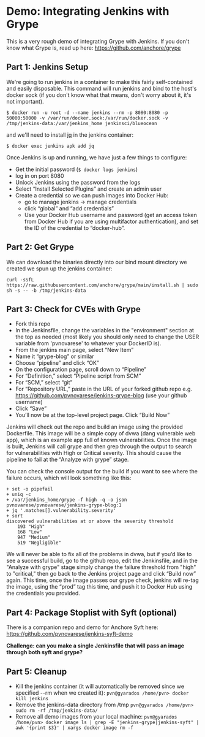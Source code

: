 # Demo: Integrating Jenkins with Grype

This is a very rough demo of integrating Grype with Jenkins.  If you don't know what Grype is, read up here: https://github.com/anchore/grype

## Part 1: Jenkins Setup

We're going to run jenkins in a container to make this fairly self-contained and easily disposable.  This command will run jenkins and bind to the host's docker sock (if you don't know what that means, don't worry about it, it's not important).

`$ docker run -u root -d --name jenkins --rm -p 8080:8080 -p 50000:50000 -v /var/run/docker.sock:/var/run/docker.sock -v /tmp/jenkins-data:/var/jenkins_home jenkinsci/blueocean
`

and we'll need to install [jq](https://stedolan.github.io/jq/) in the jenkins container:

`$ docker exec jenkins apk add jq`

Once Jenkins is up and running, we have just a few things to configure:
- Get the initial password (`$ docker logs jenkins`)
- log in on port 8080
- Unlock Jenkins using the password from the logs
- Select “Install Selected Plugins” and create an admin user
- Create a credential so we can push images into Docker Hub:
	- go to manage jenkins -> manage credentials
	- click “global” and “add credentials”
	- Use your Docker Hub username and password (get an access token from Docker Hub if you are using multifactor authentication), and set the ID of the credential to “docker-hub”.

## Part 2: Get Grype
We can download the binaries directly into our bind mount directory we created we spun up the jenkins container:

`curl -sSfL https://raw.githubusercontent.com/anchore/grype/main/install.sh | sudo sh -s -- -b /tmp/jenkins-data`

## Part 3: Check for CVEs with Grype

- Fork this repo
- In the Jenkinsfile, change the variables in the "environment" section at the top as needed (most likely you should only need to change the USER variable from 'pvnovarese' to whatever your DockerID is).
- From the jenkins main page, select “New Item” 
- Name it “grype-blog” or similar
- Choose “pipeline” and click “OK”
- On the configuration page, scroll down to “Pipeline”
- For “Definition,” select “Pipeline script from SCM”
- For “SCM,” select “git”
- For “Repository URL,” paste in the URL of your forked github repo
	e.g. https://github.com/pvnovarese/jenkins-grype-blog (use your github username)
- Click “Save”
- You’ll now be at the top-level project page.  Click “Build Now”

Jenkins will check out the repo and build an image using the provided Dockerfile.  This image will be a simple copy of dvwa (dang vulnerable web app), which is an example app full of known vulnerabilities.  Once the image is built, Jenkins will call grype and then grep through the output to search for vulnerabilities with High or Critical severity.  This should cause the pipeline to fail at the “Analyze with grype” stage.

You can check the console output for the build if you want to see where the failure occurs, which will look something like this:

```
+ set -o pipefail
+ uniq -c
+ /var/jenkins_home/grype -f high -q -o json pvnovarese/pvnovarese/jenkins-grype-blog:1
+ jq '.matches[].vulnerability.severity'
+ sort
discovered vulnerabilities at or above the severity threshold
    193 "High"
    168 "Low"
    947 "Medium"
    519 "Negligible"
```

We will never be able to fix all of the problems in dvwa, but if you’d like to see a successful build, go to the github repo, edit the Jenkinsfile, and in the "Analyze with grype" stage simply change the failure threshold from "high" to "critical," then go back to the Jenkins project page and click “Build now” again. This time, once the image passes our grype check, jenkins will re-tag the image, using the “prod” tag this time, and push it to Docker Hub using the credentials you provided.

## Part 4: Package Stoplist with Syft (optional)
There is a companion repo and demo for Anchore Syft here: https://github.com/pvnovarese/jenkins-syft-demo

**Challenge: can you make a single Jenkinsfile that will pass an image through both syft and grype?**

## Part 5: Cleanup
- Kill the jenkins container (it will automatically be removed since we specified --rm when we created it):
	`pvn@gyarados /home/pvn> docker kill jenkins`
- Remove the jenkins-data directory from /tmp
	`pvn@gyarados /home/pvn> sudo rm -rf /tmp/jenkins-data/`
- Remove all demo images from your local machine:
	`pvn@gyarados /home/pvn> docker image ls | grep -E "jenkins-grype|jenkins-syft" | awk '{print $3}' | xargs docker image rm -f`


